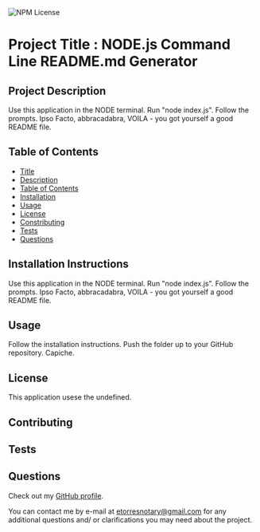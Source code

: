 
![NPM License](undefined)

# Project Title : NODE.js Command Line README.md Generator

## Project Description

Use this application in the NODE terminal.  Run "node index.js".  Follow the prompts.  Ipso Facto, abbracadabra, VOILA - you got yourself a good README file.

## Table of Contents
* [Title](#project-title)
* [Description](#project-description)
* [Table of Contents](#table-of-congents)
* [Installation](#installation-instructions)
* [Usage](#usage)
* [License](#license)
* [Constributing](#contributing)
* [Tests](#tests)
* [Questions](#questios)

## Installation Instructions

Use this application in the NODE terminal.  Run "node index.js".  Follow the prompts.  Ipso Facto, abbracadabra, VOILA - you got yourself a good README file.

## Usage 

Follow the installation instructions.  Push the folder up to your GitHub repository.  Capiche.

## License

This application usese the undefined.

## Contributing

## Tests

## Questions

Check out my [GitHub profile](https://github.com/etorres-revature).

You can contact me by e-mail at etorresnotary@gmail.com for any additional questions and/ or clarifications you may need about the project.
